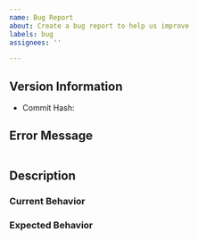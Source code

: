 ```yaml
---
name: Bug Report
about: Create a bug report to help us improve
labels: bug
assignees: ''

---
```


## Version Information
- Commit Hash: <!-- e.g. abc123def456 -->

## Error Message
<!-- Paste your error message in markdown -->
```

```

## Description


### Current Behavior
<!-- Describe what actually happened -->

### Expected Behavior
<!-- Describe what you expected to happen -->
